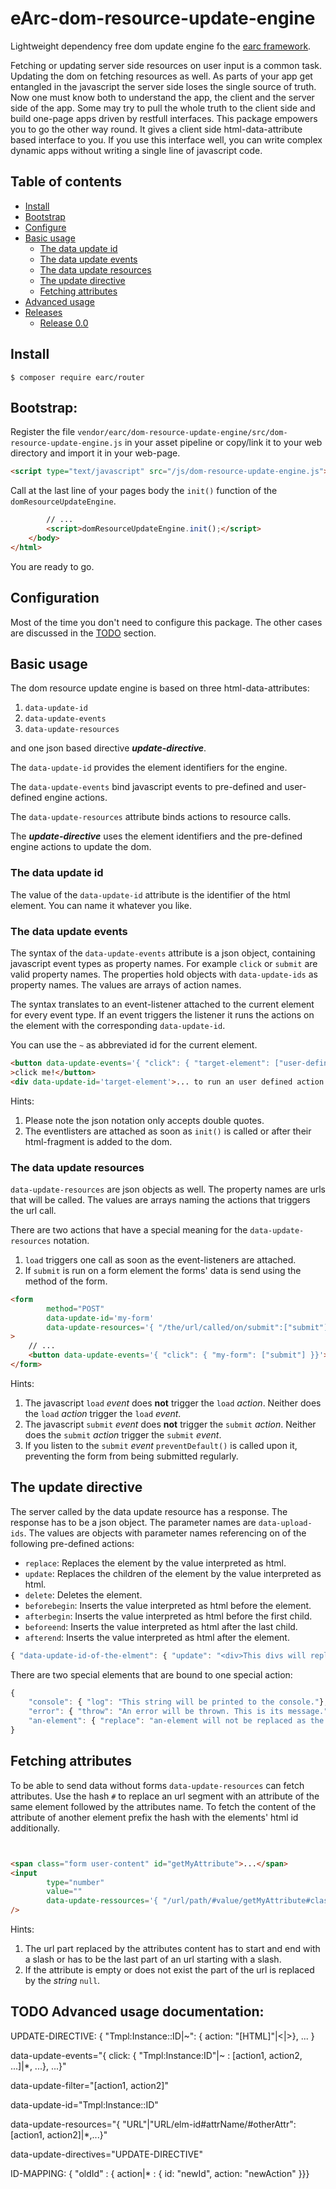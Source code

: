 # eArc-dom-resource-update-engine

Lightweight dependency free dom update engine fo the 
[earc framework](https://github.com/Koudela/eArc-core).  

Fetching or updating server side resources on user input is a common task. Updating
the dom on fetching resources as well. As parts of your app get entangled in the
javascript the server side loses the single source of truth. Now one must know
both to understand the app, the client and the server side of the app. Some may
try to pull the whole truth to the client side and build one-page apps driven by 
restfull interfaces. This package empowers you to go the other way round. It gives
a client side html-data-attribute based interface to you. If you use this interface 
well, you can write complex dynamic apps without writing a single line of javascript 
code.

## Table of contents

 - [Install](#install)
 - [Bootstrap](#bootstrap)
 - [Configure](#configure)
 - [Basic usage](#basic-usage)
    - [The data update id](#the-data-update-id)
    - [The data update events](#the-data-update-events)
    - [The data update resources](#the-data-update-resources)
    - [The update directive](#the-update-directive)
    - [Fetching attributes](#fetching-attributes)
 - [Advanced usage](#advanced-usage)
 - [Releases](#releases)
    - [Release 0.0](#release-00) 

## Install

```
$ composer require earc/router
```

## Bootstrap:

Register the file `vendor/earc/dom-resource-update-engine/src/dom-resource-update-engine.js`
in your asset pipeline or copy/link it to your web directory and import it in your
web-page.

```html
<script type="text/javascript" src="/js/dom-resource-update-engine.js"></script>
``` 

Call at the last line of your pages body the `init()` function of the `domResourceUpdateEngine`.

```html
        // ...
        <script>domResourceUpdateEngine.init();</script>
    </body>
</html>
```

You are ready to go.

## Configuration

Most of the time you don't need to configure this package. The other cases are 
discussed in the [TODO](#) section.

## Basic usage

The dom resource update engine is based on three html-data-attributes:

1. `data-update-id`
2. `data-update-events`
3. `data-update-resources`

and one json based directive ***update-directive***.

The `data-update-id` provides the element identifiers for the engine. 

The `data-update-events` bind javascript events to pre-defined and user-defined 
engine actions.

The `data-update-resources` attribute binds actions to resource calls.

The ***update-directive*** uses the element identifiers and the pre-defined engine
actions to update the dom.

### The data update id

The value of the `data-update-id` attribute is the identifier of the html element.
You can name it whatever you like.

### The data update events

The syntax of the `data-update-events` attribute is a json object, containing
javascript event types as property names. For example `click` or `submit` are
valid property names. The properties hold objects with `data-update-ids` as
property names. The values are arrays of action names.

The syntax translates to an event-listener attached to the current element for
every event type. If an event triggers the listener it runs the actions on
the element with the corresponding `data-update-id`.

You can use the `~` as abbreviated id for the current element.

```html
<button data-update-events='{ "click": { "target-element": ["user-defined-action"] }}' 
>click me!</button>
<div data-update-id='target-element'>... to run an user defined action on me.</div>
```

Hints: 
1. Please note the json notation only accepts double quotes.
2. The eventlisters are attached as soon as `init()` is called or after their
html-fragment is added to the dom.

### The data update resources

`data-update-resources` are json objects as well. The property names are 
urls that will be called. The values are arrays naming the actions that triggers
the url call.

There are two actions that have a special meaning for the `data-update-resources`
notation. 
1. `load` triggers one call as soon as the event-listeners are attached.
2. If `submit` is run on a form element the forms' data is send using the method
of the form.

```html
<form 
        method="POST"
        data-update-id='my-form' 
        data-update-resources='{ "/the/url/called/on/submit":["submit"] }'
>
    // ...
    <button data-update-events='{ "click": { "my-form": ["submit"] }}'>submit it!</button>
</form>
```

Hints: 
1. The javascript `load` *event* does **not** trigger the `load` *action*. Neither 
does the `load` *action* trigger the `load` *event*. 
2. The javascript `submit` *event* does **not** trigger  the `submit` *action*. 
Neither does the `submit` *action* trigger the `submit` *event*.
3. If you listen to the `submit` *event* `preventDefault()` is called upon it, preventing
the form from being submitted regularly. 

## The update directive

The server called by the data update resource has a response. The response has
to be a json object. The parameter names are `data-upload-ids`. The values are
objects with parameter names referencing on of the following pre-defined actions:

- `replace`: Replaces the element by the value interpreted as html.
- `update`: Replaces the children of the element by the value interpreted as html.
- `delete`: Deletes the element.
- `beforebegin`: Inserts the value interpreted as html before the element.
- `afterbegin`: Inserts the value interpreted as html before the first child.
- `beforeend`: Inserts the value interpreted as html after the last child.
- `afterend`: Inserts the value interpreted as html after the element.

```js
{ "data-update-id-of-the-elment": { "update": "<div>This divs will replace the children</div><div>...</div>"}]
```

There are two special elements that are bound to one special action:

```js
{ 
    "console": { "log": "This string will be printed to the console."},
    "error": { "throw": "An error will be thrown. This is its message."},
    "an-element": { "replace": "an-element will not be replaced as the error kills the script" }
}
```

## Fetching attributes

To be able to send data without forms `data-update-resources` can fetch attributes. 
Use the hash `#` to replace an url segment with an attribute of the same element
followed by the attributes name. To fetch the content of the attribute of another
element prefix the hash with the elements' html id additionally. 

```html


<span class="form user-content" id="getMyAttribute">...</span>
<input 
        type="number"  
        value=""        
        data-update-ressources='{ "/url/path/#value/getMyAttribute#class": ["user-defined-action"]}'
/>
```

Hints: 
1. The url part replaced by the attributes content has to start and end with a slash 
or has to be the last part of an url starting with a slash.
2. If the attribute is empty or does not exist the part of the url is replaced by
the *string* `null`.


## TODO Advanced usage documentation:

UPDATE-DIRECTIVE: { "Tmpl:Instance::ID|~": { action: "[HTML]"|<|>}, ... }

data-update-events="{ click: { "Tmpl:Instance:ID"|~ : [action1, action2, ...]|*, ...}, ...}"

data-update-filter="[action1, action2]"

data-update-id="Tmpl:Instance::ID"

data-update-resources="{ "URL"|"URL/elm-id#attrName/#otherAttr": [action1, action2]|*,...}"

data-update-directives="UPDATE-DIRECTIVE"

ID-MAPPING: { "oldId" : { action|* : { id: "newId", action: "newAction" }}}

